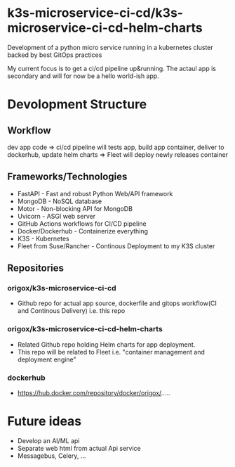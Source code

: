 # k3s-microservice-ci-cd/k3s-microservice-ci-cd-helm-charts
Development of a python micro service running in a kubernetes cluster backed by best GitOps practices 

My current focus is to get a ci/cd pipeline up&running. The actaul app is secondary and will for now be a hello world-ish app.

# Devolopment Structure

## Workflow
dev app code => ci/cd pipeline will tests app, build app container, deliver to dockerhub, update helm charts => Fleet will deploy newly releases container

## Frameworks/Technologies
- FastAPI - Fast and robust Python Web/API framework
- MongoDB - NoSQL database
- Motor - Non-blocking API for MongoDB
- Uvicorn - ASGI web server
- GitHub Actions workflows for CI/CD pipeline
- Docker/Dockerhub - Containerize everything
- K3S - Kubernetes
- Fleet from Suse/Rancher - Continous Deployment to my K3S cluster 

## Repositories

### origox/k3s-microservice-ci-cd
- Github repo for actual app source, dockerfile and gitops workflow(CI and Continous Delivery) i.e. this repo

### origox/k3s-microservice-ci-cd-helm-charts
- Related Github repo holding Helm charts for app deployment.
- This repo will be related to Fleet i.e. "container management and deployment engine"

### dockerhub
- https://hub.docker.com/repository/docker/origox/.....

# Future ideas
- Develop an AI/ML api
- Separate web html from actual Api service 
- Messagebus, Celery, ...
